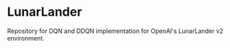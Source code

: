# LunarLander
Repository for DQN and DDQN implementation for OpenAI's LunarLander v2 environment.


